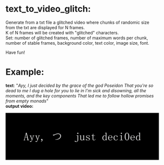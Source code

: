# text_to_video_glitch:
Generate from a txt file a glitched video where chunks of randomic size from the txt are displayed for N frames.  
K of N frames will be created with "glitched" characters.  
Set: number of glitched frames, number of maximum words per chunk, number of stable frames, background color, text color, image size, font.  
  
Have fun!

# Example:
**text**: "_Ayy, I just decided by the grace of the god Poseidon
That you're so dead to me I dug a hole for you to lie in
I'm sick and disowning, all the moments, and the key components
That led me to follow hollow promises from empty monads_"  
**output video:**  
<p align="center">
  <img src="output.gif" alt="animated" />
</p>
